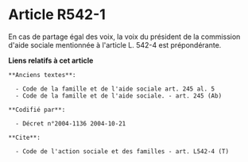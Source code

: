 # Article R542-1

En cas de partage égal des voix, la voix du président de la commission d'aide sociale mentionnée à l'article L. 542-4 est
prépondérante.

**Liens relatifs à cet article**

	**Anciens textes**:

	  - Code de la famille et de l'aide sociale art. 245 al. 5
	  - Code de la famille et de l'aide sociale. - art. 245 (Ab)

	**Codifié par**:

	  - Décret n°2004-1136 2004-10-21

	**Cite**:

	  - Code de l'action sociale et des familles - art. L542-4 (T)
